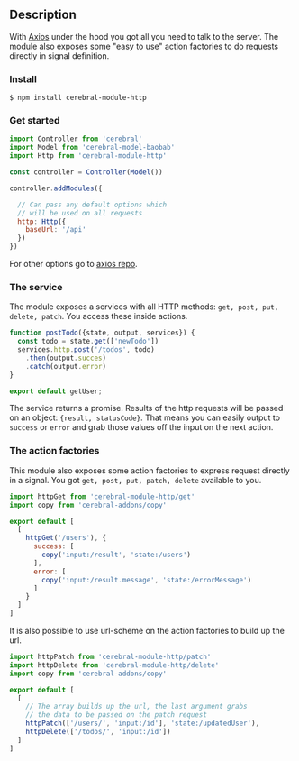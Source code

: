 ## Description
With [Axios](https://github.com/mzabriskie/axios) under the hood you got all you need to talk to the server. The module also exposes some "easy to use" action factories to do requests directly in signal definition.

### Install
`$ npm install cerebral-module-http`

### Get started

```javascript
import Controller from 'cerebral'
import Model from 'cerebral-model-baobab'
import Http from 'cerebral-module-http'

const controller = Controller(Model())

controller.addModules({

  // Can pass any default options which
  // will be used on all requests
  http: Http({
    baseUrl: '/api'
  })
})
```

For other options go to [axios repo](https://github.com/mzabriskie/axios).

### The service
The module exposes a services with all HTTP methods: `get, post, put, delete, patch`. You access these inside actions.

```javascript
function postTodo({state, output, services}) {
  const todo = state.get(['newTodo'])
  services.http.post('/todos', todo)
    .then(output.succes)
    .catch(output.error)
}

export default getUser;
```

The service returns a promise. Results of the http requests will be passed on an object: `{result, statusCode}`. That means you can easily output to `success` or `error` and grab those values off the input on the next action.

### The action factories
This module also exposes some action factories to express request directly in a signal. You got `get, post, put, patch, delete` available to you.

```javascript
import httpGet from 'cerebral-module-http/get'
import copy from 'cerebral-addons/copy'

export default [
  [
    httpGet('/users'), {
      success: [
        copy('input:/result', 'state:/users')
      ],
      error: [
        copy('input:/result.message', 'state:/errorMessage')
      ]
    }    
  ]  
]
```

It is also possible to use url-scheme on the action factories to build up the url.

```javascript
import httpPatch from 'cerebral-module-http/patch'
import httpDelete from 'cerebral-module-http/delete'
import copy from 'cerebral-addons/copy'

export default [
  [
    // The array builds up the url, the last argument grabs
    // the data to be passed on the patch request
    httpPatch(['/users/', 'input:/id'], 'state:/updatedUser'),
    httpDelete(['/todos/', 'input:/id'])
  ]  
]
```
